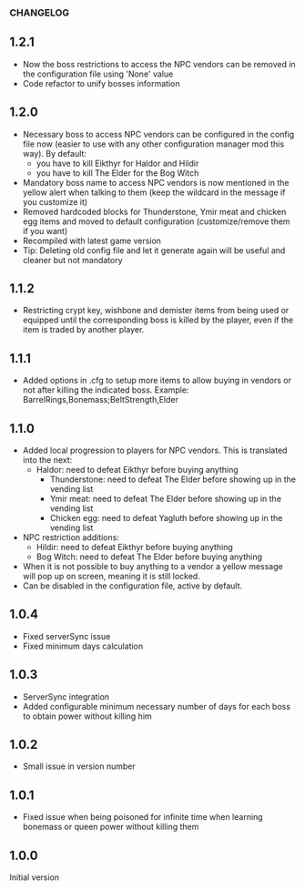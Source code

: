 ### CHANGELOG

## 1.2.1

* Now the boss restrictions to access the NPC vendors can be removed in the configuration file using 'None' value
* Code refactor to unify bosses information

## 1.2.0

* Necessary boss to access NPC vendors can be configured in the config file now (easier to use with any other configuration manager mod this way). By default:
  * you have to kill Eikthyr for Haldor and Hildir
  * you have to kill The Elder for the Bog Witch
* Mandatory boss name to access NPC vendors is now mentioned in the yellow alert when talking to them (keep the wildcard in the message if you customize it)
* Removed hardcoded blocks for Thunderstone, Ymir meat and chicken egg items and moved to default configuration (customize/remove them if you want)
* Recompiled with latest game version
* Tip: Deleting old config file and let it generate again will be useful and cleaner but not mandatory

## 1.1.2

* Restricting crypt key, wishbone and demister items from being used or equipped until the corresponding boss is killed by the player, even if the item is traded by another player.

## 1.1.1

* Added options in .cfg to setup more items to allow buying in vendors or not after killing the indicated boss. Example: BarrelRings,Bonemass;BeltStrength,Elder

## 1.1.0

* Added local progression to players for NPC vendors. This is translated into the next:
  * Haldor: need to defeat Eikthyr before buying anything
    * Thunderstone: need to defeat The Elder before showing up in the vending list
    * Ymir meat: need to defeat The Elder before showing up in the vending list
    * Chicken egg: need to defeat Yagluth before showing up in the vending list
* NPC restriction additions:
  * Hildir: need to defeat Eikthyr before buying anything
  * Bog Witch: need to defeat The Elder before buying anything
* When it is not possible to buy anything to a vendor a yellow message will pop up on screen, meaning it is still locked.
* Can be disabled in the configuration file, active by default.

## 1.0.4

* Fixed serverSync issue
* Fixed minimum days calculation

## 1.0.3

* ServerSync integration
* Added configurable minimum necessary number of days for each boss to obtain power without killing him

## 1.0.2

* Small issue in version number

## 1.0.1

* Fixed issue when being poisoned for infinite time when learning bonemass or queen power without killing them

## 1.0.0

Initial version